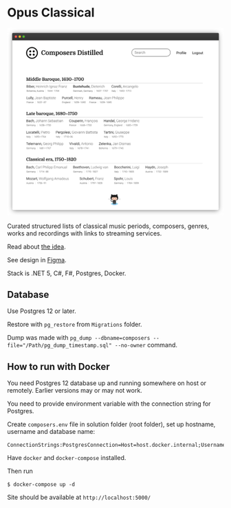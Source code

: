 # Opus Classical

![Screenshot](Docs/screenshot.png)

Curated structured lists of classical music periods, composers, genres, works and recordings with links to streaming services.

Read about [the idea](Docs/idea.md).

See design in [Figma](https://www.figma.com/file/YNiFyHcnkGEP7afuYFAinX/Composers?node-id=0%3A1).

Stack is .NET 5, C#, F#, Postgres, Docker.

## Database

Use Postgres 12 or later.

Restore with `pg_restore` from `Migrations` folder.

Dump was made with `pg_dump --dbname=composers --file="/Path/pg_dump_timestamp.sql" --no-owner` command.

## How to run with Docker

You need Postgres 12 database up and running somewhere on host or remotely. Earlier versions may or may not work.

You need to provide environment variable with the connection string for Postgres. 

Create `composers.env` file in solution folder (root folder), set up hostname, username and database name:

```
ConnectionStrings:PostgresConnection=Host=host.docker.internal;Username=foobar;Database=composers
```

Have `docker` and `docker-compose` installed.

Then run

```shell
$ docker-compose up -d
```

Site should be available at `http://localhost:5000/`